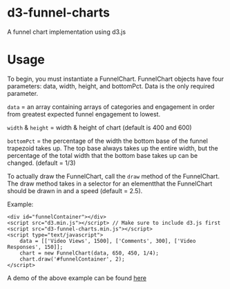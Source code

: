 d3-funnel-charts
================

A funnel chart implementation using d3.js

Usage
=====
To begin, you must instantiate a FunnelChart.  FunnelChart objects have four parameters: data, width, height, and bottomPct.  Data is the only required parameter.

`data` = an array containing arrays of categories and engagement in order from greatest expected funnel engagement to lowest.  

`width` & `height` = width & height of chart (default is 400 and 600)

`bottomPct` = the percentage of the width the bottom base of the funnel trapezoid takes up.  The top base always takes up the entire width, but the percentage of the total width that the bottom base takes up can be changed.  (default = 1/3)

To actually draw the FunnelChart, call the `draw` method of the FunnelChart.  The draw method takes in a selector for an elementthat the FunnelChart should be drawn in and a speed (default = 2.5).

Example:

    <div id="funnelContainer"></div>
    <script src="d3.min.js"></script> // Make sure to include d3.js first
    <script src="d3-funnel-charts.min.js"></script>
    <script type="text/javascript">
        data = [['Video Views', 1500], ['Comments', 300], ['Video Responses', 150]];
        chart = new FunnelChart(data, 650, 450, 1/4);
        chart.draw('#funnelContainer', 2);
    </script>
  
A demo of the above example can be found [here](http://blog.smithamilli.com/funnel-charts-in-d3-js/)
